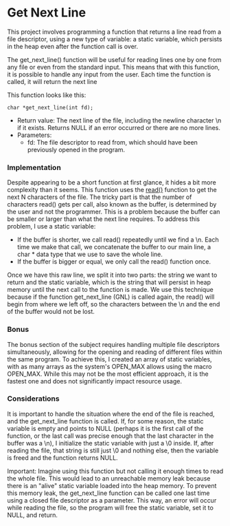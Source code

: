 # Get Next Line

This project involves programming a function that returns a line read from a file descriptor, using a new type of variable: a static variable, which persists in the heap even after the function call is over.

The get_next_line() function will be useful for reading lines one by one from any file or even from the standard input. This means that with this function, it is possible to handle any input from the user. Each time the function is called, it will return the next line

This function looks like this:

```
char *get_next_line(int fd);
```

* Return value: The next line of the file, including the newline character \n if it exists. Returns NULL if an error occurred or there are no more lines.
* Parameters:
    * fd: The file descriptor to read from, which should have been previously opened in the program.

### Implementation

Despite appearing to be a short function at first glance, it hides a bit more complexity than it seems. This function uses the [read()](https://man7.org/linux/man-pages/man2/read.2.html) function to get the next N characters of the file. The tricky part is that the number of characters read() gets per call, also known as the buffer, is determined by the user and not the programmer. This is a problem because the buffer can be smaller or larger than what the next line requires. To address this problem, I use a static variable:

* If the buffer is shorter, we call read() repeatedly until we find a \n. Each time we make that call, we concatenate the buffer to our main line, a char * data type that we use to save the whole line.
* If the buffer is bigger or equal, we only call the read() function once.

Once we have this raw line, we split it into two parts: the string we want to return and the static variable, which is the string that will persist in heap memory until the next call to the function is made. We use this technique because if the function get_next_line (GNL) is called again, the read() will begin from where we left off, so the characters between the \n and the end of the buffer would not be lost.

### Bonus

The bonus section of the subject requires handling multiple file descriptors simultaneously, allowing for the opening and reading of different files within the same program. To achieve this, I created an array of static variables, with as many arrays as the system's OPEN_MAX allows using the macro OPEN_MAX. While this may not be the most efficient approach, it is the fastest one and does not significantly impact resource usage.

### Considerations

It is important to handle the situation where the end of the file is reached, and the get_next_line function is called. If, for some reason, the static variable is empty and points to NULL (perhaps it is the first call of the function, or the last call was precise enough that the last character in the buffer was a \n), I initialize the static variable with just a \0 inside. If, after reading the file, that string is still just \0 and nothing else, then the variable is freed and the function returns NULL.

Important: Imagine using this function but not calling it enough times to read the whole file. This would lead to an unreachable memory leak because there is an "alive" static variable loaded into the heap memory. To prevent this memory leak, the get_next_line function can be called one last time using a closed file descriptor as a parameter. This way, an error will occur while reading the file, so the program will free the static variable, set it to NULL, and return.
